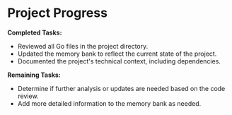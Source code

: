 # Project Progress

**Completed Tasks:**

- Reviewed all Go files in the project directory.
- Updated the memory bank to reflect the current state of the project.
- Documented the project's technical context, including dependencies.

**Remaining Tasks:**
- Determine if further analysis or updates are needed based on the code review.
- Add more detailed information to the memory bank as needed.
